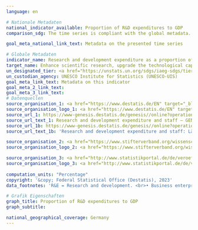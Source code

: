 ```yaml
---
language: en    

# Nationale Metadaten    
national_indicator_available: Proportion of R&D expenditures to GDP    
comparison_sdg: The time series is compliant with the global metadata.    

goal_meta_national_link_text: Metadata on the presented time series    

# Globale Metadaten    
indicator_name: Research and development expenditure as a proportion of GDP    
target_name: Enhance scientific research, upgrade the technological capabilities of industrial sectors in all countries, in particular developing countries, including, by 2030, encouraging innovation and substantially increasing the number of research and development workers per 1 million people and public and private research and development spending    
un_designated_tier: <a href="https://unstats.un.org/sdgs/iaeg-sdgs/tier-classification/" title="Click here for more information on the UN tier classification."  target="_blank" onclick="return confirm_alert(this);">Tier I</a>    
un_custodian_agency: UNESCO Institute for Statistics (UNESCO-UIS)    
goal_meta_link_text: Metadata on this indicator    
goal_meta_2_link_text:     
goal_meta_3_link_text:         
# Datenquellen
source_organisation_1: <a href="https://www.destatis.de/EN" target="_blank"> Federal Statistical Office (Destatis) </a>
source_organisation_logo_1: <a href="https://www.destatis.de/EN" target="_blank"><img src="https://g205sdgs.github.io/sdg-indicators/public/OrgImgEn/destatis.png" alt="Logo destatis" style="height:60px; width:148px"/></a>
source_url_1: https://www-genesis.destatis.de/genesis//online?operation=table&code=21821-0001&bypass=true&levelindex=1&levelid=1628839743715
source_url_text_1: Research and development expenditure and staff – GENESIS online 21821-0001
source_url_1b: https://www-genesis.destatis.de/genesis//online?operation=table&code=21821-0002&bypass=true&levelindex=1&levelid=1623135114747#abreadcrumb
source_url_text_1b: 'Research and development expenditure and staff: Länder – GENESIS online 21821-0002'

source_organisation_2: <a href="https://www.stifterverband.org/wissenschaftsstatistik" target="_blank" onclick="return confirm_alert('');"> Stifterverband Wissenschaftsstatistik </a>
source_organisation_logo_2: <a href="https://www.stifterverband.org/wissenschaftsstatistik" target="_blank" onclick="return confirm_alert('');"><img src="https://g205sdgs.github.io/sdg-indicators/public/OrgImgEn/svws.png" alt="Logo svws" style="height:60px; width:148px"/></a>

source_organisation_3: <a href="http://www.statistikportal.de/de/veroeffentlichungen/volkswirtschaftliche-gesamtrechnungen-der-laender" target="_blank" onclick="return confirm_alert('');"> Volkswirtschaftliche Gesamtrechnungen der Länder </a>
source_organisation_logo_3: <a href="http://www.statistikportal.de/de/veroeffentlichungen/volkswirtschaftliche-gesamtrechnungen-der-laender" target="_blank" onclick="return confirm_alert('');"><img src="https://g205sdgs.github.io/sdg-indicators/public/OrgImgEn/vwgdl.png" alt="Logo vwgdl" style="height:60px; width:148px"/></a>
    
computation_units: "Percentage"    
copyright: '&copy; Federal Statistical Office (Destatis), 2023'    
data_footnotes: 'R&E = Research and development. <br>• Business enterprise sector: survey by state only in odd-numbered years, in even-numbered years the breakdown by state is based on the percentage of the respective previous year.<br>• States: 2010 to 2015 partly revised data.'    

# Grafik Eigenschaften    
graph_title: Proportion of R&D expenditures to GDP
graph_subtitle:     

national_geographical_coverage: Germany    
---
```


<span></span>